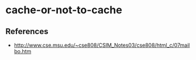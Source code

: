 # cache-or-not-to-cache
## References
- http://www.cse.msu.edu/~cse808/CSIM_Notes03/cse808/html_c/07mailbo.htm
